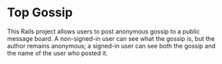 # Top Gossip

This Rails project allows users to post anonymous gossip to a public message board. A non-signed-in user can see what the gossip is, but the author remains anonymous; a signed-in user can see both the gossip and the name of the user who posted it.

